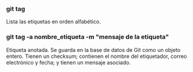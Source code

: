### git tag
Lista las etiquetas en orden alfabético.

### git tag -a nombre_etiqueta -m "mensaje de la etiqueta"

Etiqueta anotada. Se guarda en la base de datos de Git como un objeto entero. Tienen un checksum; contienen el nombre del etiquetador, correo electrónico y fecha; y tienen un mensaje asociado.